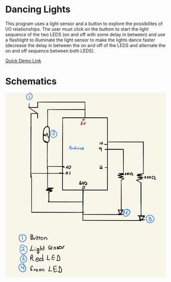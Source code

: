 # Dancing Lights

 This program uses a light sensor and a button to explore the possibilites of I/O relationships. The user must click on the buttom to start the light sequence of the two LEDS (on and off with some delay in between) and use a flashlight to illuminate the light sensor to make the lights dance faster (decrease the delay in between the on and off of the LEDS and alternate the on and off sequence between both LEDS).

 <a href="https://youtu.be/efyjswMimUQ">Quick Demo Link</a>

# Schematics
<img src="schematic.jpg">


